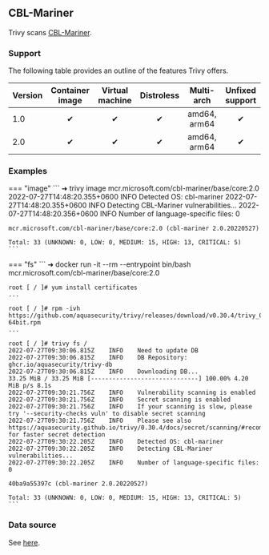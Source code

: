 ## CBL-Mariner
Trivy scans [CBL-Mariner][mariner].

### Support
The following table provides an outline of the features Trivy offers.

| Version | Container image | Virtual machine | Distroless |  Multi-arch  | Unfixed support |
|---------|:---------------:|:---------------:|:----------:|:------------:|:---------------:|
| 1.0     |        ✔        |        ✔        |      ✔     | amd64, arm64 |        ✔        |
| 2.0     |        ✔        |        ✔        |      ✔     | amd64, arm64 |        ✔        |

### Examples

=== "image"
    ```
    ➜ trivy image mcr.microsoft.com/cbl-mariner/base/core:2.0
    2022-07-27T14:48:20.355+0600	INFO	Detected OS: cbl-mariner
    2022-07-27T14:48:20.355+0600	INFO	Detecting CBL-Mariner vulnerabilities...
    2022-07-27T14:48:20.356+0600	INFO	Number of language-specific files: 0
    
    mcr.microsoft.com/cbl-mariner/base/core:2.0 (cbl-mariner 2.0.20220527)
    
    Total: 33 (UNKNOWN: 0, LOW: 0, MEDIUM: 15, HIGH: 13, CRITICAL: 5)
    ```

=== "fs"
    ```
    ➜ docker run  -it --rm --entrypoint bin/bash mcr.microsoft.com/cbl-mariner/base/core:2.0 
    
    root [ / ]# yum install certificates
    ...

    root [ / ]# rpm -ivh https://github.com/aquasecurity/trivy/releases/download/v0.30.4/trivy_0.30.4_Linux-64bit.rpm
    ...
    
    root [ / ]# trivy fs /
    2022-07-27T09:30:06.815Z	INFO	Need to update DB
    2022-07-27T09:30:06.815Z	INFO	DB Repository: ghcr.io/aquasecurity/trivy-db
    2022-07-27T09:30:06.815Z	INFO	Downloading DB...
    33.25 MiB / 33.25 MiB [------------------------------] 100.00% 4.20 MiB p/s 8.1s
    2022-07-27T09:30:21.756Z	INFO	Vulnerability scanning is enabled
    2022-07-27T09:30:21.756Z	INFO	Secret scanning is enabled
    2022-07-27T09:30:21.756Z	INFO	If your scanning is slow, please try '--security-checks vuln' to disable secret scanning
    2022-07-27T09:30:21.756Z	INFO	Please see also https://aquasecurity.github.io/trivy/0.30.4/docs/secret/scanning/#recommendation for faster secret detection
    2022-07-27T09:30:22.205Z	INFO	Detected OS: cbl-mariner
    2022-07-27T09:30:22.205Z	INFO	Detecting CBL-Mariner vulnerabilities...
    2022-07-27T09:30:22.205Z	INFO	Number of language-specific files: 0
    
    40ba9a55397c (cbl-mariner 2.0.20220527)
    
    Total: 33 (UNKNOWN: 0, LOW: 0, MEDIUM: 15, HIGH: 13, CRITICAL: 5)
    ```

### Data source
See [here][source].

[mariner]: https://github.com/microsoft/CBL-Mariner
[source]: detection/data-source.md